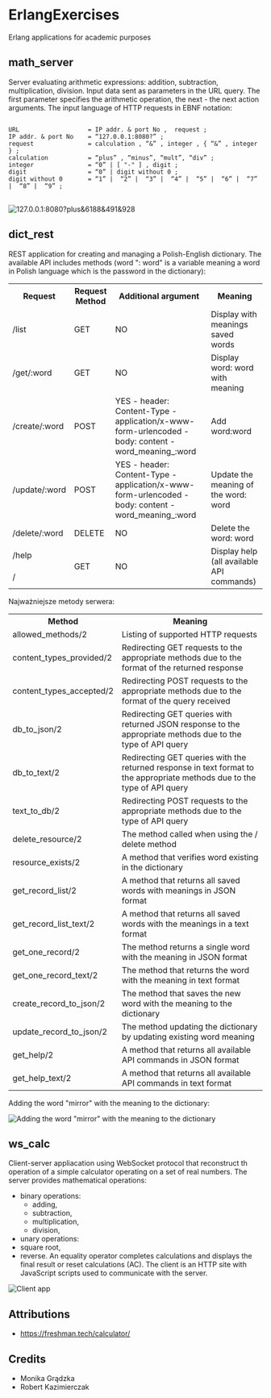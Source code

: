 # ErlangExercises
Erlang applications for academic purposes

## math_server
Server evaluating arithmetic expressions: addition, subtraction, multiplication, division. Input data sent as parameters in the URL query. The first parameter specifies the arithmetic operation, the next - the next action arguments. The input language of HTTP requests in EBNF notation:
<pre>
<code>
URL                   = IP addr. & port No ,  request ;
IP addr. & port No    = “127.0.0.1:8080?” ;
request               = calculation , “&” , integer , { “&” , integer } ;
calculation           = “plus” , “minus”, “mult”, “div” ;
integer               = “0” | [ "-" ] , digit ;
digit                 = “0” | digit without 0 ;
digit without 0       = “1” |  “2” |  “3” |  “4” |  “5” |  “6” |  “7” |  “8” |  “9” ;
</code>
</pre>

![127.0.0.1:8080?plus&6188&491&928](https://github.com/kazimierczak-robert/ErlangExercises/...)

## dict_rest
REST application for creating and managing a Polish-English dictionary. The available API includes methods (word ": word" is a variable meaning a word in Polish language which is the password in the dictionary):

<table>
  <tr>
    <th>Request</th>
    <th>Request Method</th>
    <th>Additional argument</th>
    <th>Meaning</th>
  </tr>
  <tr>
    <td>/list</td>
    <td>GET</td>
    <td>NO</td>
    <td>Display with meanings saved words</td>
  </tr>
  <tr>
    <td>/get/:word</td>
    <td>GET</td>
    <td>NO</td>
    <td>Display word: word with meaning</td>
  </tr>
  <tr>
    <td>/create/:word</td>
    <td>POST</td>
    <td>
      YES
    - header: Content-Type - application/x-www-form-urlencoded
    - body: content - word_meaning_:word
    </td>
    <td>Add word:word</td>
  </tr>
  <tr>
    <td>/update/:word</td>
    <td>POST</td>
    <td> 
      YES
    - header: Content-Type - application/x-www-form-urlencoded
    - body: content - word_meaning_:word</td>
    <td>Update the meaning of the word: word</td>
  </tr>
  <tr>
    <td>/delete/:word</td>
    <td>DELETE</td>
    <td>NO</td>
    <td>Delete the word: word</td>
  </tr>
  <tr>
    <td>/help</td>
    <td rowspan="2">GET</td>
    <td rowspan="2">NO</td>
    <td rowspan="2">Display help (all available API commands)</td>
  </tr>
  <tr>
    <td>/</td>
  </tr>
</table>

Najważniejsze metody serwera:
<table>
  <tr>
    <th>Method</th>
    <th>Meaning</th>
  </tr>
  <tr>
    <td>allowed_methods/2</td>
    <td>Listing of supported HTTP requests</td>
  </tr>
  <tr>
    <td>content_types_provided/2</td>
    <td>Redirecting GET requests to the appropriate methods due to the format of the returned response</td>
  </tr>
  <tr>
    <td>content_types_accepted/2</td>
    <td>Redirecting POST requests to the appropriate methods due to the format of the query received</td>
  </tr>
  <tr>
    <td>db_to_json/2</td>
    <td>Redirecting GET queries with returned JSON response to the appropriate methods due to the type of API query</td>
  </tr>
  <tr>
    <td>db_to_text/2</td>
    <td>Redirecting GET queries with the returned response in text format to the appropriate methods due to the type of API query</td>
  </tr>
  <tr>
    <td>text_to_db/2</td>
    <td>Redirecting POST requests to the appropriate methods due to the type of API query</td>
  </tr>
  <tr>
    <td>delete_resource/2</td>
    <td>The method called when using the / delete method</td>
  </tr>
  <tr>
    <td>resource_exists/2</td>
    <td>A method that verifies word existing in the dictionary</td>
  </tr>
  <tr>
    <td>get_record_list/2</td>
    <td>A method that returns all saved words with meanings in JSON format</td>
  </tr>
  <tr>
    <td>get_record_list_text/2</td>
    <td>A method that returns all saved words with the meanings in a text format</td>
  </tr>
  <tr>
    <td>get_one_record/2</td>
    <td>The method returns a single word with the meaning in JSON format</td>
  </tr>
  <tr>
    <td>get_one_record_text/2</td>
    <td>The method that returns the word with the meaning in text format</td>
  </tr>
  <tr>
    <td>create_record_to_json/2</td>
    <td>The method that saves the new word with the meaning to the dictionary</td>
  </tr>
  <tr>
    <td>update_record_to_json/2</td>
    <td>The method updating the dictionary by updating existing word meaning</td>
  </tr>
  <tr>
    <td>get_help/2</td>
    <td>A method that returns all available API commands in JSON format</td>
  </tr>
  <tr>
    <td>get_help_text/2</td>
    <td>A method that returns all available API commands in text format</td>
  </tr>
</table>

Adding the word "mirror" with the meaning to the dictionary:

![Adding the word "mirror" with the meaning to the dictionary](https://github.com/kazimierczak-robert/ErlangExercises/...)

## ws_calc
Client-server appliacation using WebSocket protocol that reconstruct th operation of a simple calculator operating on a set of real numbers. The server provides mathematical operations:
- binary operations:
  - adding,
  - subtraction,
  - multiplication, 
  - division,
- unary operations:
 - square root,
 - reverse.
An equality operator completes calculations and displays the final result or reset calculations (AC). The client is an HTTP site with JavaScript scripts used to communicate with the server.

![Client app](https://github.com/kazimierczak-robert/ErlangExercises/...)
  
## Attributions
- https://freshman.tech/calculator/
 
## Credits
* Monika Grądzka
* Robert Kazimierczak
